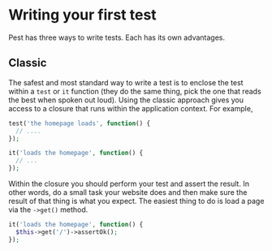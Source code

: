 # Writing your first test

Pest has three ways to write tests. Each has its own advantages.

## Classic

The safest and most standard way to write a test is to enclose the test within a `test` or `it` function (they do the same thing, pick the one that reads the best when spoken out loud). Using the classic approach gives you access to a closure that runs within the application context. For example,

```php
test('the homepage loads', function() {
  // ....
});

it('loads the homepage', function() {
  // ...
});
```

Within the closure you should perform your test and assert the result. In other words, do a small task your website does and then make sure the result of that thing is what you expect. The easiest thing to do is load a page via the `->get()` method.

```php
it('loads the homepage', function() {
  $this->get('/')->assertOk();
});
```
